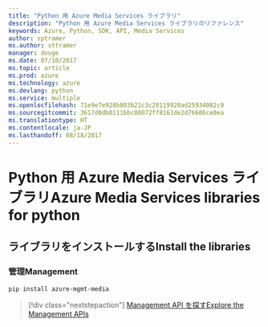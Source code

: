 ```yaml
---
title: "Python 用 Azure Media Services ライブラリ"
description: "Python 用 Azure Media Services ライブラリのリファレンス"
keywords: Azure, Python, SDK, API, Media Services
author: sptramer
ms.author: sttramer
manager: douge
ms.date: 07/10/2017
ms.topic: article
ms.prod: azure
ms.technology: azure
ms.devlang: python
ms.service: multiple
ms.openlocfilehash: 71e9e7e928b803b21c3c28119920ad25934082c9
ms.sourcegitcommit: 3617d0db0111bbc00072ff8161de2d76606ce0ea
ms.translationtype: HT
ms.contentlocale: ja-JP
ms.lasthandoff: 08/18/2017
---
```

# <a name="azure-media-services-libraries-for-python"></a><span data-ttu-id="d68b5-104">Python 用 Azure Media Services ライブラリ</span><span class="sxs-lookup"><span data-stu-id="d68b5-104">Azure Media Services libraries for python</span></span>

## <a name="install-the-libraries"></a><span data-ttu-id="d68b5-105">ライブラリをインストールする</span><span class="sxs-lookup"><span data-stu-id="d68b5-105">Install the libraries</span></span>


### <a name="management"></a><span data-ttu-id="d68b5-106">管理</span><span class="sxs-lookup"><span data-stu-id="d68b5-106">Management</span></span>

```bash
pip install azure-mgmt-media
```
> [!div class="nextstepaction"]
> [<span data-ttu-id="d68b5-107">Management API を探す</span><span class="sxs-lookup"><span data-stu-id="d68b5-107">Explore the Management APIs</span></span>](/python/api/overview/azure/mediaservices/managementlibrary)